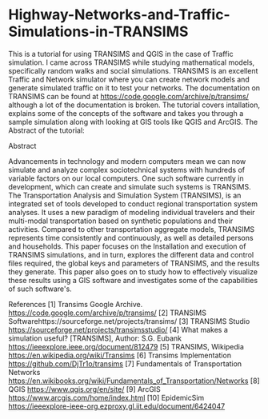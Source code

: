 # Highway-Networks-and-Traffic-Simulations-in-TRANSIMS
This is a tutorial for using TRANSIMS and QGIS in the case of Traffic simulation. I came across TRANSIMS while studying mathematical models, specifically random walks and social simulations. TRANSIMS is an excellent Traffic and Network simulator where you can create network models and generate simulated traffic on it to test your networks. The documentation on TRANSIMS can be found at https://code.google.com/archive/p/transims/ although a lot of the documentation is broken. The tutorial covers intallation, explains some of the concepts of the software and takes you through a sample simulation along with looking at GIS tools like QGIS and ArcGIS.
The Abstract of the tutorial:

Abstract

Advancements in technology and modern computers mean we can now simulate and analyze complex sociotechnical systems with hundreds of variable factors on our local computers. One such software currently in development, which can create and simulate such systems is TRANSIMS. The Transportation Analysis and Simulation System (TRANSIMS), is an integrated set of tools developed to conduct regional transportation system analyses. It uses a new paradigm of modeling individual travelers and their multi-modal transportation based on synthetic populations and their activities. Compared to other transportation aggregate models, TRANSIMS represents time consistently and continuously, as well as detailed persons and households. This paper focuses on the Installation and execution of TRANSIMS simulations, and in turn, explores the different data and control files required, the global keys and parameters of TRANSIMS, and the results they generate. This paper also goes on to study how to effectively visualize these results using a GIS software and investigates some of the capabilities of such software's.



References
[1] Transims Google Archive.  https://code.google.com/archive/p/transims/
[2] TRANSIMS Softwarehttps://sourceforge.net/projects/transims/
[3] TRANSIMS Studio https://sourceforge.net/projects/transimsstudio/
[4] What makes a simulation useful? [TRANSIMS], Author: S.G. Eubank           https://ieeexplore.ieee.org/document/812479
[5] TRANSIMS, Wikipedia https://en.wikipedia.org/wiki/Transims
[6] Transims Implementation https://github.com/DjTr1o/transims
[7] Fundamentals of Transportation Networks https://en.wikibooks.org/wiki/Fundamentals_of_Transportation/Networks
[8] QGIS https://www.qgis.org/en/site/
[9] ArcGIS https://www.arcgis.com/home/index.html
[10] EpidemicSim https://ieeexplore-ieee-org.ezproxy.gl.iit.edu/document/6424047


